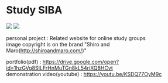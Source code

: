 <html>
<body>

# Study SIBA
  
<img src="https://i.imgur.com/SX7vpVA.png">  
<img src="https://i.imgur.com/Pvi7FGN.png">  
    
personal project : Related website for online study groups  
image copyright is on the brand "Shiro and Maro(http://shiroandmaro.com/)"

portfolio(pdf) : https://drive.google.com/open?id=1hzGVg8SILFrHnMuTGn8kL54riXQ8HCvt  
demonstration video(youtube) : https://youtu.be/KSDQ77OyM9c  


  
</body>
</html>
